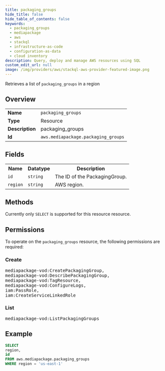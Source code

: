 ```yaml
---
title: packaging_groups
hide_title: false
hide_table_of_contents: false
keywords:
  - packaging_groups
  - mediapackage
  - aws
  - stackql
  - infrastructure-as-code
  - configuration-as-data
  - cloud inventory
description: Query, deploy and manage AWS resources using SQL
custom_edit_url: null
image: /img/providers/aws/stackql-aws-provider-featured-image.png
---
```

Retrieves a list of <code>packaging_groups</code> in a region

## Overview
<table><tbody>
<tr><td><b>Name</b></td><td><code>packaging_groups</code></td></tr>
<tr><td><b>Type</b></td><td>Resource</td></tr>
<tr><td><b>Description</b></td><td>packaging_groups</td></tr>
<tr><td><b>Id</b></td><td><code>aws.mediapackage.packaging_groups</code></td></tr>
</tbody></table>

## Fields
<table><tbody>
<tr><th>Name</th><th>Datatype</th><th>Description</th></tr>
<tr><td><code>id</code></td><td><code>string</code></td><td>The ID of the PackagingGroup.</td></tr>
<tr><td><code>region</code></td><td><code>string</code></td><td>AWS region.</td></tr>

</tbody></table>

## Methods
Currently only <code>SELECT</code> is supported for this resource resource.

## Permissions

To operate on the <code>packaging_groups</code> resource, the following permissions are required:

### Create
<pre>
mediapackage-vod:CreatePackagingGroup,
mediapackage-vod:DescribePackagingGroup,
mediapackage-vod:TagResource,
mediapackage-vod:ConfigureLogs,
iam:PassRole,
iam:CreateServiceLinkedRole</pre>

### List
<pre>
mediapackage-vod:ListPackagingGroups</pre>


## Example
```sql
SELECT
region,
id
FROM aws.mediapackage.packaging_groups
WHERE region = 'us-east-1'
```
